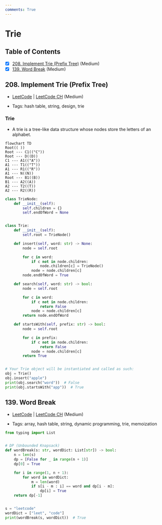 ```yaml
---
comments: True
---
```


# Trie

## Table of Contents

- [x] [208. Implement Trie (Prefix Tree)](https://leetcode.cn/problems/implement-trie-prefix-tree/) (Medium)
- [x] [139. Word Break](https://leetcode.cn/problems/word-break/) (Medium)

## 208. Implement Trie (Prefix Tree)

-   [LeetCode](https://leetcode.com/problems/implement-trie-prefix-tree/) | [LeetCode CH](https://leetcode.cn/problems/implement-trie-prefix-tree/) (Medium)

-   Tags: hash table, string, design, trie
### Trie

- A trie is a tree-like data structure whose nodes store the letters of an alphabet.

```mermaid
flowchart TD
Root(( ))
Root --- C1(("C"))
Root --- D((D))
C1 --- A1(("A"))
A1 --- T1(("T"))
A1 --- R1(("R"))
A1 --- N((N))
Root --- B1((B))
B1 --- A2((A))
A2 --- T2((T))
A2 --- R2((R))
```

```python title="208. Implement Trie (Prefix Tree) - Python Solution"
class TrieNode:
    def __init__(self):
        self.children = {}
        self.endOfWord = None


class Trie:
    def __init__(self):
        self.root = TrieNode()

    def insert(self, word: str) -> None:
        node = self.root

        for c in word:
            if c not in node.children:
                node.children[c] = TrieNode()
            node = node.children[c]
        node.endOfWord = True

    def search(self, word: str) -> bool:
        node = self.root

        for c in word:
            if c not in node.children:
                return False
            node = node.children[c]
        return node.endOfWord

    def startsWith(self, prefix: str) -> bool:
        node = self.root

        for c in prefix:
            if c not in node.children:
                return False
            node = node.children[c]
        return True


# Your Trie object will be instantiated and called as such:
obj = Trie()
obj.insert("apple")
print(obj.search("word"))  # False
print(obj.startsWith("app"))  # True

```

## 139. Word Break

-   [LeetCode](https://leetcode.com/problems/word-break/) | [LeetCode CH](https://leetcode.cn/problems/word-break/) (Medium)

-   Tags: array, hash table, string, dynamic programming, trie, memoization
```python title="139. Word Break - Python Solution"
from typing import List


# DP (Unbounded Knapsack)
def wordBreak(s: str, wordDict: List[str]) -> bool:
    n = len(s)
    dp = [False for _ in range(n + 1)]
    dp[0] = True

    for i in range(1, n + 1):
        for word in wordDict:
            m = len(word)
            if s[i - m : i] == word and dp[i - m]:
                dp[i] = True
    return dp[-1]


s = "leetcode"
wordDict = ["leet", "code"]
print(wordBreak(s, wordDict))  # True

```


